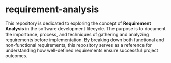 # requirement-analysis
This repository is dedicated to exploring the concept of **Requirement Analysis** in the software development lifecycle.
The purpose is to document the importance, process, and techniques of gathering and analyzing requirements before implementation.
By breaking down both functional and non-functional requirements, this repository serves as a reference for understanding how well-defined requirements ensure successful project outcomes.
